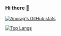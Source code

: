 ### Hi there 👋

<!--
**thiere18/thiere18** is a ✨ _special_ ✨ repository because its `README.md` (this file) appears on your GitHub profile.

Here are some ideas to get you started:

- 🔭 I’m currently working on ...
- 🌱 I’m currently learning ...
- 👯 I’m looking to collaborate on ...
- 🤔 I’m looking for help with ...
- 💬 Ask me about ...
- 📫 How to reach me: ...
- 😄 Pronouns: ...
- ⚡ Fun fact: ...
-->
[![Anurag's GitHub stats](https://github-readme-stats.vercel.app/api?username=thiere18)](https://github.com/anuraghazra/github-readme-stats?count_private=true)

[![Top Langs](https://github-readme-stats.vercel.app/api/top-langs/?username=thiere18)](https://github.com/anuraghazra/github-readme-stats)

